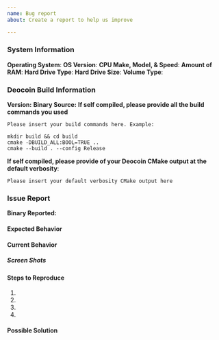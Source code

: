 ```yaml
---
name: Bug report
about: Create a report to help us improve

---
```


<!-- please make sure that your issue title provides a high level overview of the issue experienced. -->

### System Information

**Operating System**: <!-- please supply your operating system -->
**OS Version**: <!-- please supply the version number for your OS -->
**CPU Make, Model, & Speed**: <!-- please supply your CPU make, model, & speed -->
**Amount of RAM**: <!-- please supply the amount of memory in your machine -->
**Hard Drive Type**: <!-- please indicate whether platter based or SSD -->
**Hard Drive Size**: <!-- please indicate the size of your hard drive -->
**Volume Type**: <!-- please indicate FAT32/NTFS/ext3/ext4 -->

### Deocoin Build Information

**Version:** <!-- please indicate the full build number ex. 0.8.0.1269 -->
**Binary Source:** <!-- please indicate if you compiled the binaries yourself or if you are using pre-compiled binaries please link to the source of those binaries  -->
**If self compiled, please provide all the build commands you used**
```
Please insert your build commands here. Example:

mkdir build && cd build
cmake -DBUILD_ALL:BOOL=TRUE ..
cmake --build . --config Release
```

**If self compiled, please provide of your Deocoin CMake output at the default verbosity**:
```
Please insert your default verbosity CMake output here
```

### Issue Report

**Binary Reported:** <!-- does this issue affect simplewallet, deocoind, walletd, miner? -->

#### Expected Behavior

<!-- please explain what you expected to happen -->

#### Current Behavior

<!-- please explain in detail what actually happened -->

##### Screen Shots

<!-- please include any screenshots showing the issue in this section, if no screenshots are available this section may be removed -->

#### Steps to Reproduce

<!-- Please provide detailed steps on how we might reproduce this issue -->

1. <!-- step 1 -->
2. <!-- step 2 -->
3. <!-- step 3 -->
4. <!-- add more steps as needed -->

#### Possible Solution

<!-- If you believe you have a possible solution for your reported issue, please provide details of that solution here; otherwise, you may remove this section entirely -->
